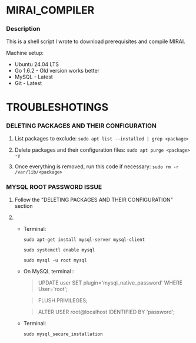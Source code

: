 # MIRAI_COMPILER

### Description

This is a shell script I wrote to download prerequisites and compile MIRAI.

Machine setup:

- Ubuntu 24.04 LTS
- Go 1.6.2 - Old version works better
- MySQL - Latest
- Git - Latest

# TROUBLESHOTINGS

### DELETING PACKAGES AND THEIR CONFIGURATION

1. List packages to exclude:
   `sudo apt list --installed | grep <package>`

2. Delete packages and their configuration files:
   `sudo apt purge <package> -y`

3. Once everything is removed, run this code if necessary:
   `sudo rm -r /var/lib/<package>`

### MYSQL ROOT PASSWORD ISSUE

1. Follow the "DELETING PACKAGES AND THEIR CONFIGURATION" section

2. - Terminal:

     `sudo apt-get install mysql-server mysql-client`
     
     `sudo systemctl enable mysql`
     
     `sudo mysql -u root mysql`

   - On MySQL terminal :

     > UPDATE user SET plugin='mysql_native_password' WHERE User='root';
     
     > FLUSH PRIVILEGES;
     
     > ALTER USER root@localhost IDENTIFIED BY 'password';

   - Terminal:

     `sudo mysql_secure_installation`
